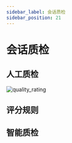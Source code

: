 ```yaml
---
sidebar_label: 会话质检
sidebar_position: 21
---
```


# 会话质检

## 人工质检

![quality_rating](/img/quality/quality_rating.png)

## 评分规则

## 智能质检
